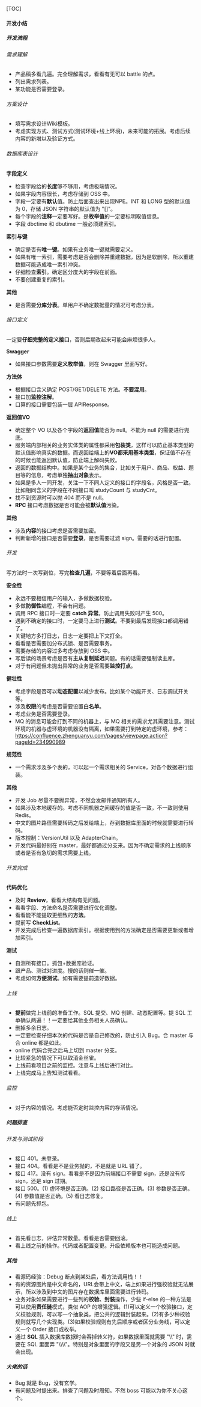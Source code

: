 [TOC]

#### 开发小结

##### 开发流程

###### 需求理解

- 产品稿多看几遍。完全理解需求，看看有无可以 battle 的点。
- 列出需求列表。
- 某功能是否需要登录。

###### 方案设计

- 填写需求设计Wiki模板。
- 考虑实现方式、测试方式(测试环境+线上环境)，未来可能的拓展。考虑后续内容的新增以及验证方式。

###### 数据库表设计

**字段定义**

- 检查字段给的**长度**够不够用，考虑极端情况。
- 如果字段内容很长，考虑存储到 OSS 中。
- 字段一定要有**默认**值。防止后面查出来出现NPE。INT 和 LONG 型的默认值为 0，存储 JSON 字符串的默认值为 "[]"。
- 每个字段的**注释**一定要写好。是**枚举值**的一定要标明取值信息。
- 字段 dbctime 和 dbutime 一般必须建索引。

**索引与键**

- 确定是否有**唯一键**。如果有业务唯一键就需要定义。
- 如果有唯一索引，需要考虑是否会删除并重建数据，因为是软删除，所以重建数据可能造成唯一索引冲突。
- 仔细检查**索引**。确定区分度大的字段在前面。
- 不要创建重复的索引。

**其他**

- 是否需要**分库分表**。单用户不确定数据量的情况可考虑分表。

###### 接口定义

一定要**仔细完整的定义接口**，否则后期改起来可能会麻烦很多人。

**Swagger**

- 如果接口参数需要**定义枚举值**，则在 Swagger 里面写好。

**方法体**

- 根据接口含义确定 POST/GET/DELETE 方法。**不要混用**。
- 接口加**监控注解**。
- 口算的接口需要包装一层 APIResponse。

**返回值VO**

- 确定整个 VO 以及各个字段的**返回值**能否为 null。不能为 null 的需要进行兜底。
- 服务端内部相关的业务实体类的属性都采用**包装类**，这样可以防止基本类型的默认值影响真实的数据。而返回给端上的**VO都采用基本类型**，保证值不存在的时候也能返回默认值，防止端上解码失败。
- 返回的数据结构中。如果是某个业务的集合，比如关于用户、商品、权益、题目等的信息，考虑单独**抽出对象**表示。
- 如果是多人一同开发，关注一下不同人定义的接口的字段名，风格是否一致。比如相同含义的字段在不同接口叫 studyCount 与 studyCnt。
- 找不到资源时可以抛 404 而不是 null。
- **RPC** 接口考虑数据是否可能会被**默认值**污染。

**其他**

- 涉及**内容**的接口考虑是否需要加密。
- 判断新增的接口是否需要**登录**，是否需要过滤 sign。需要的话进行配置。

###### 开发

写方法时一次写到位，写完**检查几遍**，不要等着后面再看。

**安全性**

- 永远不要相信用户的输入，多做数据校验。
- 多做**防御性**编程，不会有问题。
- 调用 RPC 接口时一定要 **catch 异常**。防止调用失败时产生 500。
- 遇到不确定的接口时，一定要马上进行**测试**。不要到最后发现接口都调用错了。
- 关键地方多打日志，日志一定要把上下文打全。
- 看看是否需要加分布式锁、是否需要事务。
- 需要存储的内容过多考虑存放到 OSS 中。
- 写后读的场景考虑是否有**主从复制延迟**问题。有的话需要强制读主库。
- 对于有问题但未抛出异常的业务是否需要**监控打点**。

**健壮性**

- 考虑字段是否可以**动态配置**以减少发布。比如某个功能开关、日志调试开关等。
- 涉及**权限**的考虑是否需要设置**白名单**。
- 考虑业务是否需要登录。
- MQ 的消息可能会打到不同的机器上，与 MQ 相关的需求尤其需要注意。测试环境的机器与虚环境的机器没有隔离，如果需要打到特定的虚环境，参考：https://confluence.zhenguanyu.com/pages/viewpage.action?pageId=234990989

**规范性**

- 一个需求涉及多个表的，可以起一个需求相关的 Service，对各个数据进行组装。

**其他**

- 开发 Job 尽量不要抛异常，不然会发邮件通知所有人。
- 如果涉及本地缓存的。考虑不同机器之间缓存的值是否一致，不一致则使用 Redis。
- 中文的图片路径需要转码之后发给端上，存到数据库里面的时候就需要进行转码。
- 版本控制：VersionUtil 以及 AdapterChain。
- 开发代码最好别在 master，最好都通过分支来。因为不确定需求的上线顺序或者是否有急切的需求需要上线。

###### 开发完成

**代码优化**

- 及时 **Review**，看看大结构有无问题。
- 看看字段、方法命名是否需要进行优化调整。
- 看看能不能提取更细致的**方法**。
- 提前写 **CheckList**。
- 开发完成后检查一遍数据库索引。根据使用到的方法确定是否需要更新或者增加索引。

**测试**

- 自测所有接口。抓包+数据库验证。
- 跟产品、测试对进度。慢的话则催一催。
- 考虑如何**方便测试**。如有需要提前造好数据。

###### 上线

- **提前**做完上线前的准备工作。SQL 提交、MQ 创建、动态配置等。提 SQL 工单确认两遍！！一定要给其他业务相关人员确认。
- 删掉多余日志。
- 一定要检查仔细本次的代码是否是自己修改的，防止引入 Bug。合 master 与合 online 都是如此。
- online 代码合完之后马上切到 master 分支。
- 比较紧急的情况下可以取消金丝雀。
- 上线前看项目之前的监控。注意与上线后进行对比。
- 上线完成马上告知测试看看。

###### 监控

- 对于内容的情况。考虑能否定时监控内容的存活情况。

##### 问题排查

###### 开发与测试阶段

- 接口 401。未登录。
- 接口 404。看看是不是业务抛的，不是就是 URL 错了。
- 接口 417。没有 sign。看看是不是因为前端接口不需要 sign，还是没有传 sign，还是 sign 过期。
- 接口 500。(1) 虚环境是否正确。(2) 接口路径是否正确。(3) 参数是否正确。(4) 参数值是否正确。(5) 看日志修复。
- 有问题先抓包。

###### 线上

- 首先看日志，评估异常数量。看看是否需要回滚。
- 看上线之前的操作。代码或者配置变更。升级依赖版本也可能造成问题。

##### 其他

- 看源码经验：Debug 断点到某处后，看方法调用栈！！
- 有的资源图片是中文命名的，URL会带上中文，端上如果进行强校验就无法展示，所以涉及到中文的图片存在数据库里面需要进行转码。
- 业务对象如果需要进行一些列的**校验、封装**操作，少些 if-else 的一种方法是可以使用**责任链**模式，类似 AOP 的增强逻辑。(1)可以定义一个校验接口，定义校验规则，可以写一个抽象类，把公共的逻辑封装起来。(2)有多少种校验规则就写几个实现类。(3)如果校验规则有先后顺序或者区分业务线，可以定义一个 Order 接口或枚举。
- 通过 **SQL** 插入数据库数据时会吞掉转义符，如果数据里面就需要 "\\\\" 时，需要在 SQL 里面弄 "\\\\\\\\\"。特别是对象里面的字段又是另一个对象的 JSON 时就会出现。

##### 大佬的话

- Bug 就是 Bug，没有玄学。
- 有问题及时提出来。排查了问题及时周知。不然 boss 可能以为你不关心这个。

